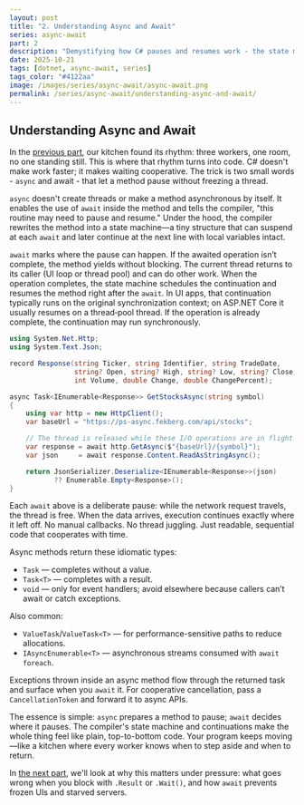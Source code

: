 ```yaml
---
layout: post
title: "2. Understanding Async and Await"
series: async-await
part: 2
description: "Demystifying how C# pauses and resumes work - the state machine, continuation, and why async/await reads like plain code."
date: 2025-10-21
tags: [dotnet, async-await, series]
tags_color: "#4122aa"
image: /images/series/async-await/async-await.png
permalink: /series/async-await/understanding-async-and-await/
---
```


## Understanding Async and Await

In the [previous part](/series/async-await/the-art-of-not-waiting/), our kitchen found its rhythm: three workers, one room, no one standing still. This is where that rhythm turns into code. C# doesn't make work faster; it makes waiting cooperative. The trick is two small words - `async` and await - that let a method pause without freezing a thread.

`async` doesn't create threads or make a method asynchronous by itself. It enables the use of `await` inside the method and tells the compiler, "this routine may need to pause and resume." Under the hood, the compiler rewrites the method into a state machine—a tiny structure that can suspend at each `await` and later continue at the next line with local variables intact.

`await` marks where the pause can happen. If the awaited operation isn’t complete, the method yields without blocking. The current thread returns to its caller (UI loop or thread pool) and can do other work. When the operation completes, the state machine schedules the continuation and resumes the method right after the `await`. In UI apps, that continuation typically runs on the original synchronization context; on ASP.NET Core it usually resumes on a thread‑pool thread. If the operation is already complete, the continuation may run synchronously.

```csharp
using System.Net.Http;
using System.Text.Json;

record Response(string Ticker, string Identifier, string TradeDate,
                string? Open, string? High, string? Low, string? Close,
                int Volume, double Change, double ChangePercent);

async Task<IEnumerable<Response>> GetStocksAsync(string symbol)
{
    using var http = new HttpClient();
    var baseUrl = "https://ps-async.fekberg.com/api/stocks";

    // The thread is released while these I/O operations are in flight
    var response = await http.GetAsync($"{baseUrl}/{symbol}");
    var json     = await response.Content.ReadAsStringAsync();

    return JsonSerializer.Deserialize<IEnumerable<Response>>(json)
           ?? Enumerable.Empty<Response>();
}
```

Each `await` above is a deliberate pause: while the network request travels, the thread is free. When the data arrives, execution continues exactly where it left off. No manual callbacks. No thread juggling. Just readable, sequential code that cooperates with time.

Async methods return these idiomatic types:

- `Task` — completes without a value.
- `Task<T>` — completes with a result.
- `void` — only for event handlers; avoid elsewhere because callers can’t await or catch exceptions.

Also common:

- `ValueTask`/`ValueTask<T>` — for performance-sensitive paths to reduce allocations.
- `IAsyncEnumerable<T>` — asynchronous streams consumed with `await foreach`.

Exceptions thrown inside an async method flow through the returned task and surface when you `await` it. For cooperative cancellation, pass a `CancellationToken` and forward it to async APIs.

The essence is simple: `async` prepares a method to pause; `await` decides where it pauses. The compiler's state machine and continuations make the whole thing feel like plain, top-to-bottom code. Your program keeps moving—like a kitchen where every worker knows when to step aside and when to return.

In [the next part](/series/async-await/why-async-await-change-everything/), we'll look at why this matters under pressure: what goes wrong when you block with `.Result` or `.Wait()`, and how `await` prevents frozen UIs and starved servers.
